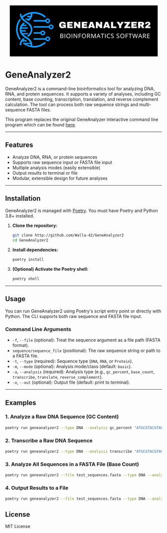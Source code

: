 <!-- PROJECT LOGO -->
<br />
<div align="center">
  <a href="https://github.com/walla-42/GeneAnalyzer2">
    <img src="images/GeneAnalyzer2Logo.png" alt="Logo">
  </a>
</div>

# GeneAnalyzer2

GeneAnalyzer2 is a command-line bioinformatics tool for analyzing DNA, RNA, and protein sequences. It supports a variety of analyses, including GC content, base counting, transcription, translation, and reverse complement calculation. The tool can process both raw sequence strings and multi-sequence FASTA files.

This program replaces the original GeneAnalyzer interactive command line program which can be found <a href="http://github.com/walla-42/GeneAnalyzer">here</a>.

---

## Features

- Analyze DNA, RNA, or protein sequences
- Supports raw sequence input or FASTA file input
- Multiple analysis modes (easily extensible)
- Output results to terminal or file
- Modular, extensible design for future analyses

---

## Installation

GeneAnalyzer2 is managed with [Poetry](https://python-poetry.org/). You must have Poetry and Python 3.8+ installed.

1. **Clone the repository:**
	```sh
	git clone http://github.com/Walla-42/GeneAnalyzer2
	cd GeneAnalyzer2
	```

2. **Install dependencies:**
	```sh
	poetry install
	```

3. **(Optional) Activate the Poetry shell:**
	```sh
	poetry shell
	```

---

## Usage

You can run GeneAnalyzer2 using Poetry's script entry point or directly with Python. The CLI supports both raw sequence and FASTA file input.

### Command Line Arguments

- `-f`, `--file` (optional): Treat the sequence argument as a file path (FASTA format).
- `sequence/sequence_file` (positional): The raw sequence string or path to a FASTA file.
- `-t`, `--type` (required): Sequence type (`DNA`, `RNA`, or `Protein`).
- `-m`, `--mode` (optional): Analysis mode/class (default: `basic`).
- `-a`, `--analysis` (required): Analysis type (e.g., `gc_percent`, `base_count`, `transcribe`, `translate`, `reverse_complement`).
- `-o`, `--out` (optional): Output file (default: print to terminal).

---

## Examples

### 1. Analyze a Raw DNA Sequence (GC Content)

```sh
poetry run geneanalyzer2 --type DNA --analysis gc_percent "ATGCGTACGTAGCTAGCTAGGCTAGCTAGCTGACTGACTGATCGATCGTAGCTAGCTAGCTAGCTAGCTAGCTAGCTAGCTAGC"
```

### 2. Transcribe a Raw DNA Sequence

```sh
poetry run geneanalyzer2 --type DNA --analysis transcribe "ATGCGTACGTAGCTAGCTAGGCTAGCTAGCTGACTGACTGATCGATCGTAGCTAGCTAGCTAGCTAGCTAGCTAGCTAGCTAGC"
```

### 3. Analyze All Sequences in a FASTA File (Base Count)

```sh
poetry run geneanalyzer2 --file test_sequences.fasta --type DNA --analysis base_count
```

### 4. Output Results to a File

```sh
poetry run geneanalyzer2 --file test_sequences.fasta --type DNA --analysis gc_percent --out results.txt
```





## License

MIT License
